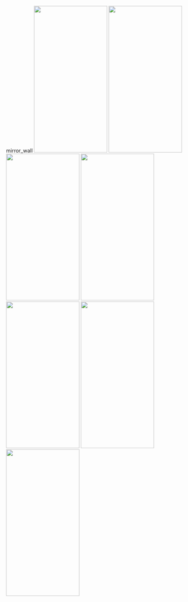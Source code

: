 mirror_wall <img src="https://github.com/user-attachments/assets/a72683a9-e9f7-4c38-9b11-6457efb48a36" height="400" width="200"/>
 <img src="https://github.com/user-attachments/assets/9dc16f68-76cb-4c13-91ca-bda44923a958" height="400" width="200"/>
 <img src="https://github.com/user-attachments/assets/0924b1be-ce5e-4f42-9e2b-1cdc4fc8a590" height="400" width="200"/>
 <img src="https://github.com/user-attachments/assets/540a917b-9472-4ba1-b079-d991dda49737" height="400" width="200"/>
 <img src="https://github.com/user-attachments/assets/beb02b20-ca2c-4e46-b730-e0fc798213f1" height="400" width="200"/>
 <img src="https://github.com/user-attachments/assets/c1c54ead-f911-4ace-9463-8ee8390e9c34" height="400" width="200"/>
 <img src="https://github.com/user-attachments/assets/d41a7d80-0118-49c3-bcf9-669868f53ff2" height="400" width="200"/>
